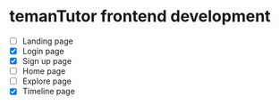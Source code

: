 # temanTutor frontend development

- [ ] Landing page
- [x] Login page
- [x] Sign up page
- [ ] Home page
- [ ] Explore page
- [x] Timeline page
